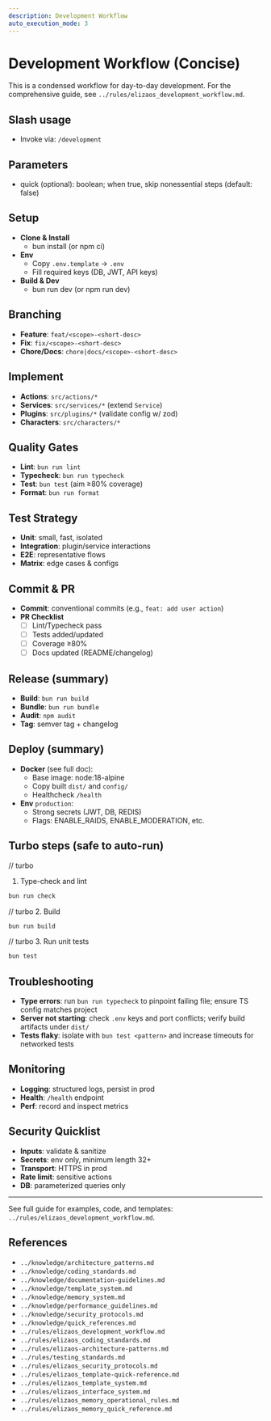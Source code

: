 ```yaml
---
description: Development Workflow
auto_execution_mode: 3
---
```


# Development Workflow (Concise)

This is a condensed workflow for day-to-day development. For the comprehensive guide, see `../rules/elizaos_development_workflow.md`.

## Slash usage
- Invoke via: `/development`

## Parameters
- quick (optional): boolean; when true, skip nonessential steps (default: false)

## Setup
- __Clone & Install__
  - bun install (or npm ci)
- __Env__
  - Copy `.env.template` → `.env`
  - Fill required keys (DB, JWT, API keys)
- __Build & Dev__
  - bun run dev (or npm run dev)

## Branching
- __Feature__: `feat/<scope>-<short-desc>`
- __Fix__: `fix/<scope>-<short-desc>`
- __Chore/Docs__: `chore|docs/<scope>-<short-desc>`

## Implement
- __Actions__: `src/actions/*`
- __Services__: `src/services/*` (extend `Service`)
- __Plugins__: `src/plugins/*` (validate config w/ zod)
- __Characters__: `src/characters/*`

## Quality Gates
- __Lint__: `bun run lint`
- __Typecheck__: `bun run typecheck`
- __Test__: `bun test` (aim ≥80% coverage)
- __Format__: `bun run format`

## Test Strategy
- __Unit__: small, fast, isolated
- __Integration__: plugin/service interactions
- __E2E__: representative flows
- __Matrix__: edge cases & configs

## Commit & PR
- __Commit__: conventional commits (e.g., `feat: add user action`)
- __PR Checklist__
  - [ ] Lint/Typecheck pass
  - [ ] Tests added/updated
  - [ ] Coverage ≥80%
  - [ ] Docs updated (README/changelog)

## Release (summary)
- __Build__: `bun run build`
- __Bundle__: `bun run bundle`
- __Audit__: `npm audit`
- __Tag__: semver tag + changelog

## Deploy (summary)
- __Docker__ (see full doc):
  - Base image: node:18-alpine
  - Copy built `dist/` and `config/`
  - Healthcheck `/health`
- __Env__ `production`:
  - Strong secrets (JWT, DB, REDIS)
  - Flags: ENABLE_RAIDS, ENABLE_MODERATION, etc.

## Turbo steps (safe to auto-run)
// turbo
1. Type-check and lint
```bash
bun run check
```
// turbo
2. Build
```bash
bun run build
```
// turbo
3. Run unit tests
```bash
bun test
```

## Troubleshooting
- __Type errors__: run `bun run typecheck` to pinpoint failing file; ensure TS config matches project
- __Server not starting__: check `.env` keys and port conflicts; verify build artifacts under `dist/`
- __Tests flaky__: isolate with `bun test <pattern>` and increase timeouts for networked tests

## Monitoring
- __Logging__: structured logs, persist in prod
- __Health__: `/health` endpoint
- __Perf__: record and inspect metrics

## Security Quicklist
- __Inputs__: validate & sanitize
- __Secrets__: env only, minimum length 32+
- __Transport__: HTTPS in prod
- __Rate limit__: sensitive actions
- __DB__: parameterized queries only

---
See full guide for examples, code, and templates: `../rules/elizaos_development_workflow.md`.

## References
- `../knowledge/architecture_patterns.md`
- `../knowledge/coding_standards.md`
- `../knowledge/documentation-guidelines.md`
- `../knowledge/template_system.md`
- `../knowledge/memory_system.md`
- `../knowledge/performance_guidelines.md`
- `../knowledge/security_protocols.md`
- `../knowledge/quick_references.md`
- `../rules/elizaos_development_workflow.md`
- `../rules/elizaos_coding_standards.md`
- `../rules/elizaos-architecture-patterns.md`
- `../rules/testing_standards.md`
- `../rules/elizaos_security_protocols.md`
- `../rules/elizaos_template-quick-reference.md`
- `../rules/elizaos_template_system.md`
- `../rules/elizaos_interface_system.md`
- `../rules/elizaos_memory_operational_rules.md`
- `../rules/elizaos_memory_quick_reference.md`
